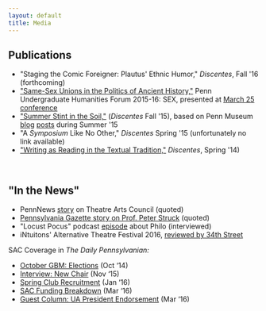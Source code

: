 ```yaml
---
layout: default
title: Media
---
```


## Publications

* "Staging the Comic Foreigner: Plautus' Ethnic Humor," *Discentes*, Fall '16 (forthcoming)
* ["Same-Sex Unions in the Politics of Ancient History,"](http://repository.upenn.edu/uhf_2016/10/) Penn Undergraduate Humanities Forum 2015-16: SEX, presented at [March 25 conference](https://www.phf.upenn.edu/events/points-contact)
* ["Summer Stint in the Soil,"](http://repository.upenn.edu/discentesjournal/vol4/iss1/6/) (*Discentes* Fall '15), based on Penn Museum  [blog](https://www.penn.museum/blog/museum/travel-days-no-sleep-till-ben-gurion-jeremy-cohen/) [posts](https://www.penn.museum/blog/museum/the-work-goes-sub-awning-yawning-on-jeremy-cohen/) during Summer '15
* "A *Symposium* Like No Other," *Discentes* Spring '15 (unfortunately no link available)
* ["Writing as Reading in the Textual Tradition,"](http://repository.upenn.edu/discentesjournal/vol2/iss2/4/) *Discentes*, Spring '14)
<div>&nbsp;</div>

## "In the News"

* PennNews [story](https://news.upenn.edu/news/penn-student-theater-sparkles-platt-student-performing-arts-house) on Theatre Arts Council (quoted)
* [Pennsylvania Gazette story on Prof. Peter Struck](http://thepenngazette.com/peter-strucks-odyssey/) (quoted)
* "Locust Pocus" podcast [episode](https://soundcloud.com/dailypenn/locust-pocus-3-philo-and-esoterica?in=dailypenn/sets/locust-pocus#t=0:00) about Philo (interviewed)
* iNtuitons' Alternative Theatre Festival 2016, [reviewed by 34th Street](http://www.34st.com/article/2016/09/the-alternative-theatre-festival-skydiving-and-fallopian-tubes)

<p>SAC Coverage in <em>The Daily Pennsylvanian:</em></p>
<ul>
  <li><a href="http://www.thedp.com/article/2014/10/sac-gbm-october">October GBM: Elections</a> (Oct ‘14)</li>
  <li><a href="http://www.thedp.com/article/2015/11/student-activities-council-announces-new-chair">Interview: New Chair</a> (Nov ‘15)</li>
  <li><a href="http://www.thedp.com/article/2016/01/spring-club-recruitment">Spring Club Recruitment</a> (Jan ‘16)</li>
  <li><a href="http://www.thedp.com/article/2016/03/sac-funding-breakdown">SAC Funding Breakdown</a> (Mar ‘16)</li>
  <li><a href="http://www.thedp.com/article/2016/03/guest-column-jesus-perez-billy-clarke-jeremy-cohen">Guest Column: UA President Endorsement</a> (Mar ‘16)</li>
</ul>
